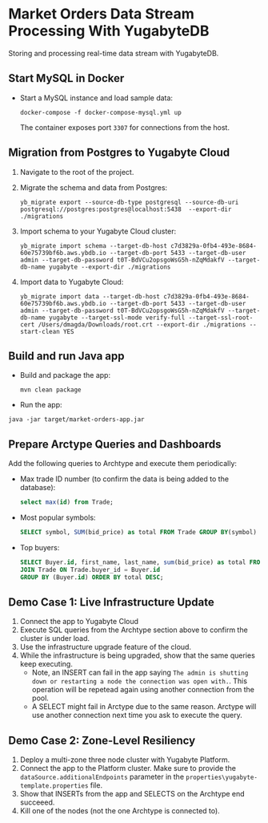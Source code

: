 # Market Orders Data Stream Processing With YugabyteDB

Storing and processing real-time data stream with YugabyteDB.

## Start MySQL in Docker

* Start a MySQL instance and load sample data:
    ```shell
    docker-compose -f docker-compose-mysql.yml up
    ```

    The container exposes port `3307` for connections from the host.

## Migration from Postgres to Yugabyte Cloud

1. Navigate to the root of the project.

2. Migrate the schema and data from Postgres:
    ```shell
    yb_migrate export --source-db-type postgresql --source-db-uri postgresql://postgres:postgres@localhost:5438  --export-dir ./migrations 
    ```
3. Import schema to your Yugabyte Cloud cluster:
    ```shell
    yb_migrate import schema --target-db-host c7d3829a-0fb4-493e-8684-60e75739bf6b.aws.ybdb.io --target-db-port 5433 --target-db-user admin --target-db-password t0T-BdVCu2opsgoWsG5h-nZqMdakfV --target-db-name yugabyte --export-dir ./migrations
    ```
4. Import data to Yugabyte Cloud:
    ```shell
    yb_migrate import data --target-db-host c7d3829a-0fb4-493e-8684-60e75739bf6b.aws.ybdb.io --target-db-port 5433 --target-db-user admin --target-db-password t0T-BdVCu2opsgoWsG5h-nZqMdakfV --target-db-name yugabyte --target-ssl-mode verify-full --target-ssl-root-cert /Users/dmagda/Downloads/root.crt --export-dir ./migrations --start-clean YES
    ```    

## Build and run Java app

* Build and package the app:
    ```shell
    mvn clean package 
    ```
* Run the app:
```shell
java -jar target/market-orders-app.jar
```    

## Prepare Arctype Queries and Dashboards

Add the following queries to Archtype and execute them periodically:

* Max trade ID number (to confirm the data is being added to the database):
    ```sql
    select max(id) from Trade;
    ```
* Most popular symbols:
    ```sql
    SELECT symbol, SUM(bid_price) as total FROM Trade GROUP BY(symbol) ORDER BY total DESC;
    ``` 

* Top buyers:
    ```sql
    SELECT Buyer.id, first_name, last_name, sum(bid_price) as total FROM Buyer
    JOIN Trade ON Trade.buyer_id = Buyer.id
    GROUP BY (Buyer.id) ORDER BY total DESC;
    ```

## Demo Case 1: Live Infrastructure Update

1. Connect the app to Yugabyte Cloud
2. Execute SQL queries from the Archtype section above to confirm the cluster is under load.
3. Use the infrastructure upgrade feature of the cloud.
4. While the infrastructure is being upgraded, show that the same queries keep executing. 
    * Note, an INSERT can fail in the app saying `The admin is shutting down or restarting a node the connection was open with.`. 
    This operation will be repetead again using another connection from the pool.
    * A SELECT might fail in Arctype due to the same reason. Arctype will use another connection next time you ask to execute the query.

## Demo Case 2: Zone-Level Resiliency

1. Deploy a multi-zone three node cluster with Yugabyte Platform.
2. Connect the app to the Platform cluster. Make sure to provide the `dataSource.additionalEndpoints` parameter in the `properties\yugabyte-template.properties` file.
3. Show that INSERTs from the app and SELECTS on the Archtype end succeeed.
4. Kill one of the nodes (not the one Archtype is connected to).

